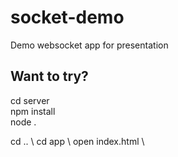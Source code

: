 # socket-demo
Demo websocket app for presentation

## Want to try?

cd server \
npm install \
node . 

cd ..  \ 
cd app  \ 
open index.html  \
